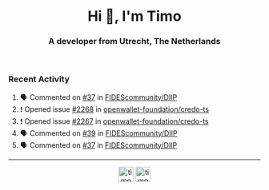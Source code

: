 <h1 align="center">Hi 👋, I'm Timo</h1>
<h3 align="center">A developer from Utrecht, The Netherlands</h3>
<br/>
<!-- https://github.com/rahuldkjain/github-profile-readme-generator --!>

<!--  <p align="left"><img src="https://github-readme-stats.vercel.app/api?username=timoglastra&show_icons=true&count_private=true&" alt="timoglastra" /></p> --!>

<!--
Github language stats
<p align="left"><img src="https://github-readme-stats.vercel.app/api/top-langs/?username=timoglastra&layout=compact" alt="timoglastra" /><p>
-->

<!-- Codestats language stats -->
<!-- <p align="left"><img src="https://codestats-readme.vercel.app/api/top-langs/?username=timoglastra&layout=compact&language_count=12" alt="timoglastra" /><p>    --!>
  
<h3>Recent Activity</h3>

<!--START_SECTION:activity-->
1. 🗣 Commented on [#37](https://github.com/FIDEScommunity/DIIP/issues/37#issuecomment-2838985930) in [FIDEScommunity/DIIP](https://github.com/FIDEScommunity/DIIP)
2. ❗ Opened issue [#2268](https://github.com/openwallet-foundation/credo-ts/issues/2268) in [openwallet-foundation/credo-ts](https://github.com/openwallet-foundation/credo-ts)
3. ❗ Opened issue [#2267](https://github.com/openwallet-foundation/credo-ts/issues/2267) in [openwallet-foundation/credo-ts](https://github.com/openwallet-foundation/credo-ts)
4. 🗣 Commented on [#39](https://github.com/FIDEScommunity/DIIP/issues/39#issuecomment-2834909427) in [FIDEScommunity/DIIP](https://github.com/FIDEScommunity/DIIP)
5. 🗣 Commented on [#37](https://github.com/FIDEScommunity/DIIP/issues/37#issuecomment-2834903672) in [FIDEScommunity/DIIP](https://github.com/FIDEScommunity/DIIP)
<!--END_SECTION:activity-->

---

<p align="center">
<a href="https://twitter.com/timoglastra" target="blank"><img align="center" src="https://cdn.jsdelivr.net/npm/simple-icons@3.0.1/icons/twitter.svg" alt="timoglastra" height="30" width="30" /></a>
<a href="https://linkedin.com/in/timoglastra" target="blank"><img align="center" src="https://cdn.jsdelivr.net/npm/simple-icons@3.0.1/icons/linkedin.svg" alt="timoglastra" height="30" width="30" /></a>
</p>



